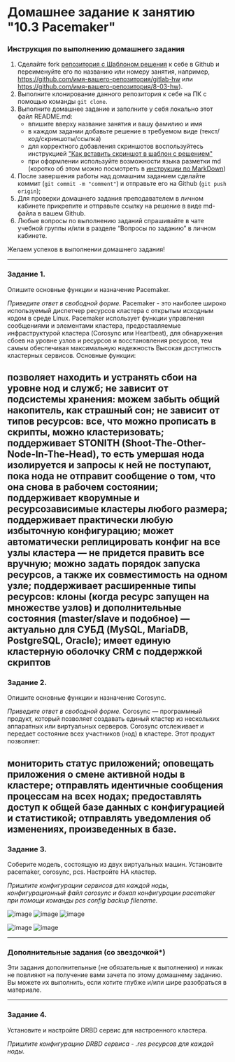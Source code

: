 # Домашнее задание к занятию "10.3 Pacemaker"


### Инструкция по выполнению домашнего задания

1. Сделайте fork [репозитория c Шаблоном решения](https://github.com/netology-code/sys-pattern-homework) к себе в Github и переименуйте его по названию или номеру занятия, например, https://github.com/имя-вашего-репозитория/gitlab-hw или https://github.com/имя-вашего-репозитория/8-03-hw).
2. Выполните клонирование данного репозитория к себе на ПК с помощью команды `git clone`.
3. Выполните домашнее задание и заполните у себя локально этот файл README.md:
   - впишите вверху название занятия и вашу фамилию и имя
   - в каждом задании добавьте решение в требуемом виде (текст/код/скриншоты/ссылка)
   - для корректного добавления скриншотов воспользуйтесь инструкцией ["Как вставить скриншот в шаблон с решением"](https://github.com/netology-code/sys-pattern-homework/blob/main/screen-instruction.md)
   - при оформлении используйте возможности языка разметки md (коротко об этом можно посмотреть в [инструкции по MarkDown](https://github.com/netology-code/sys-pattern-homework/blob/main/md-instruction.md))
4. После завершения работы над домашним заданием сделайте коммит (`git commit -m "comment"`) и отправьте его на Github (`git push origin`);
5. Для проверки домашнего задания преподавателем в личном кабинете прикрепите и отправьте ссылку на решение в виде md-файла в вашем Github.
6. Любые вопросы по выполнению заданий спрашивайте в чате учебной группы и/или в разделе “Вопросы по заданию” в личном кабинете.

Желаем успехов в выполнении домашнего задания!

---

### Задание 1.

Опишите основные функции и назначение Pacemaker.

*Приведите ответ в свободной форме.*
Pacemaker - это наиболее широко используемый диспетчер ресурсов кластера с открытым исходным кодом в среде Linux. Pacemaker использует функции управления сообщениями и элементами кластера, предоставляемые инфраструктурой кластера (Corosync или Heartbeat), для обнаружения сбоев на уровне узлов и ресурсов и восстановления ресурсов, тем самым обеспечивая максимальную надежность Высокая доступность кластерных сервисов. Основные функции:

позволяет находить и устранять сбои на уровне нод и служб;
не зависит от подсистемы хранения: можем забыть общий накопитель, как страшный сон;
не зависит от типов ресурсов: все, что можно прописать в скрипты, можно кластеризовать;
поддерживает STONITH (Shoot-The-Other-Node-In-The-Head), то есть умершая нода изолируется и запросы к ней не поступают, пока нода не отправит сообщение о том, что она снова в рабочем состоянии;
поддерживает кворумные и ресурсозависимые кластеры любого размера;
поддерживает практически любую избыточную конфигурацию;
может автоматически реплицировать конфиг на все узлы кластера — не придется править все вручную;
можно задать порядок запуска ресурсов, а также их совместимость на одном узле;
поддерживает расширенные типы ресурсов: клоны (когда ресурс запущен на множестве узлов) и дополнительные состояния (master/slave и подобное) — актуально для СУБД (MySQL, MariaDB, PostgreSQL, Oracle);
имеет единую кластерную оболочку CRM с поддержкой скриптов
---

### Задание 2.

Опишите основные функции и назначение Corosync.

*Приведите ответ в свободной форме.*
Corosync — программный продукт, который позволяет создавать единый кластер из нескольких аппаратных или виртуальных серверов. Corosync отслеживает и передает состояние всех участников (нод) в кластере. Этот продукт позволяет:

мониторить статус приложений;
оповещать приложения о смене активной ноды в кластере;
отправлять идентичные сообщения процессам на всех нодах;
предоставлять доступ к общей базе данных с конфигурацией и статистикой;
отправлять уведомления об изменениях, произведенных в базе.
---

### Задание 3.

Соберите модель, состоящую из двух виртуальных машин. Установите pacemaker, corosync, pcs.  Настройте HA кластер.

*Пришлите конфигурации сервисов для каждой ноды, конфигурационный файл corosync и бэкап конфигурации pacemaker при помощи команды pcs config backup filename.*

![image](https://user-images.githubusercontent.com/119142863/212713789-f1cf324f-ff47-4e23-9570-ae82a45c6469.png)
![image](https://user-images.githubusercontent.com/119142863/213464665-d27b26d9-e1b5-4bb2-a4b8-b8ba978a276f.png)
![image](https://user-images.githubusercontent.com/119142863/213474268-91366aea-31d8-4662-91be-dc7d6079aeca.png)


![image](https://user-images.githubusercontent.com/119142863/212712105-c0669e52-35d3-4fbf-b2d7-fae8d85de4c6.png)
![image](https://user-images.githubusercontent.com/119142863/212712372-cf149bd5-01c3-4a82-b803-0369451481ea.png)

---

### Дополнительные задания (со звездочкой*)
Эти задания дополнительные (не обязательные к выполнению) и никак не повлияют на получение вами зачета по этому домашнему заданию. Вы можете их выполнить, если хотите глубже и/или шире разобраться в материале.
 
---

### Задание 4.

Установите и настройте DRBD сервис для настроенного кластера.

*Пришлите  конфигурацию DRBD сервиса - *.res ресурсов для каждой ноды.**
